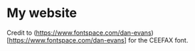 # My website

Credit to (https://www.fontspace.com/dan-evans)[https://www.fontspace.com/dan-evans] for the CEEFAX font. 


